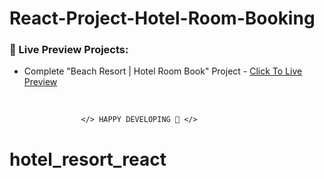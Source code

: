 # React-Project-Hotel-Room-Booking

### 🔰 Live Preview Projects:

- Complete "Beach Resort | Hotel Room Book" Project - [Click To Live Preview][beach-resort]

<br />

                    </> HAPPY DEVELOPING 🤣 </>

<!-- project link -->

[beach-resort]: https://mukul-breach-resort-project.netlify.app/
# hotel_resort_react

